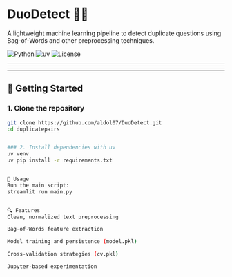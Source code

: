 # DuoDetect 🧠💬  
A lightweight machine learning pipeline to detect duplicate questions using Bag-of-Words and other preprocessing techniques.

![Python](https://img.shields.io/badge/python-3.12-blue.svg)
![uv](https://img.shields.io/badge/package%20manager-uv-green)
![License](https://img.shields.io/badge/license-MIT-lightgrey)

---


---

## 🚀 Getting Started

### 1. Clone the repository

```bash
git clone https://github.com/aldol07/DuoDetect.git
cd duplicatepairs


### 2. Install dependencies with uv
uv venv
uv pip install -r requirements.txt


🧪 Usage
Run the main script:
streamlit run main.py


🔍 Features
Clean, normalized text preprocessing

Bag-of-Words feature extraction

Model training and persistence (model.pkl)

Cross-validation strategies (cv.pkl)

Jupyter-based experimentation


